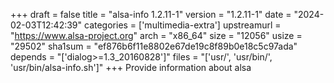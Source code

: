 +++
draft = false
title = "alsa-info 1.2.11-1"
version = "1.2.11-1"
date = "2024-02-03T12:42:39"
categories = ['multimedia-extra']
upstreamurl = "https://www.alsa-project.org"
arch = "x86_64"
size = "12056"
usize = "29502"
sha1sum = "ef876b6f11e8802e67de19c8f89b0e18c5c97ada"
depends = "['dialog>=1.3_20160828']"
files = "['usr/', 'usr/bin/', 'usr/bin/alsa-info.sh']"
+++
Provide information about alsa